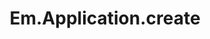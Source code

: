 ---
title: Em.Application.create
template: topic.jade
tags: [ 'application' ]
description: compiled Handlebars template used to render this view
---